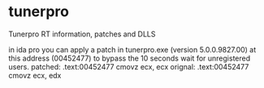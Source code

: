 # tunerpro
Tunerpro RT information, patches and DLLS

in ida pro you can apply a patch in tunerpro.exe (version 5.0.0.9827.00) at this address (00452477) to bypass the 10 seconds wait for unregistered users.
patched: .text:00452477                 cmovz   ecx, ecx
orignal: .text:00452477                 cmovz   ecx, edx
